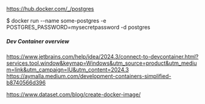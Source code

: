 https://hub.docker.com/_/postgres

$ docker run --name some-postgres -e POSTGRES_PASSWORD=mysecretpassword -d postgres

##### Dev Container overview
https://www.jetbrains.com/help/idea/2024.3/connect-to-devcontainer.html?services.tool.window&keymap=Windows&utm_source=product&utm_medium=link&utm_campaign=IU&utm_content=2024.3
https://aymalla.medium.com/development-containers-simplified-b8740566d396

https://www.dataset.com/blog/create-docker-image/
